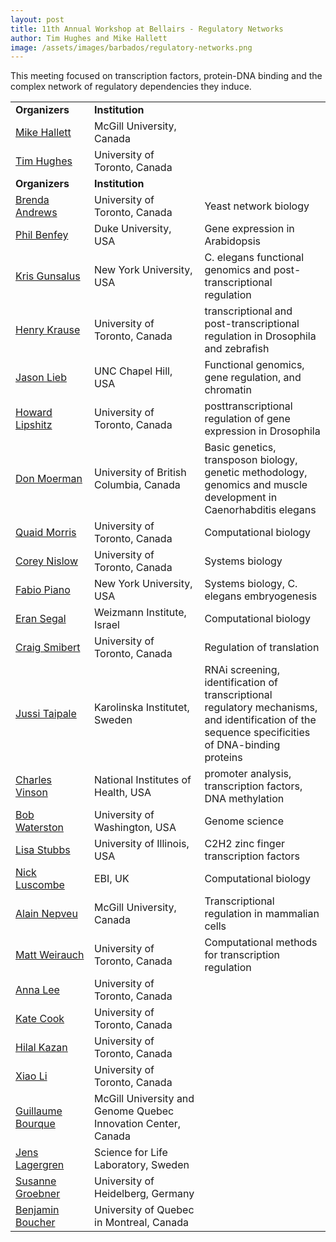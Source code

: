 ```yaml
---
layout: post
title: 11th Annual Workshop at Bellairs - Regulatory Networks
author: Tim Hughes and Mike Hallett
image: /assets/images/barbados/regulatory-networks.png
---
```


This meeting focused on transcription factors, protein-DNA binding and the complex network of regulatory dependencies they induce.


<table class="t1" width="624" cellspacing="0" cellpadding="0">
<tbody>
<tr>
<td class="td1" valign="middle"><span class="p1"><strong>Organizers</strong></span></td>
<td class="td2" valign="middle"><span class="p1"><strong>Institution</strong></span></td>
</tr>
<tr><td width="25%"><a href="mailto:hallett@mcb.mcgill.ca">Mike Hallett</a></td><td width="35%">McGill University, Canada</td><td width="40%"></td></tr> 
<tr><td width="25%"><a href="mailto:t.hughes@utoronto.ca">Tim Hughes</a></td><td width="35%">University of Toronto, Canada</td><td width="40%"></td></tr> 
<tr>
<td class="td1" valign="middle"><span class="p1"><strong>Organizers</strong></span></td>
<td class="td2" valign="middle"><span class="p1"><strong>Institution</strong></span></td>
</tr> 
<tr><td width="25%"><a href="mailto:brenda.andrews@utoronto.ca">Brenda Andrews</a></td><td width="35%">University of Toronto, Canada</td><td width="40%">Yeast network biology</td></tr> 
<tr><td width="25%"><a href="mailto:philip.benfey@duke.edu">Phil Benfey</a></td><td width="35%">Duke University, USA</td><td width="40%">Gene expression in Arabidopsis</td></tr> 
 
<tr><td width="25%"><a href="mailto:kcg1@nyu.edu">Kris Gunsalus</a></td><td width="35%">New York University, USA</td><td width="40%">C. elegans functional genomics and post-transcriptional regulation</td></tr> 
<tr><td width="25%"><a href="mailto:h.krause@utoronto.ca">Henry Krause</a></td><td width="35%">University of Toronto, Canada</td><td width="40%">transcriptional and post-transcriptional regulation in Drosophila and zebrafish</td></tr> 
 
<tr><td width="25%"><a href="mailto:JLieb@bio.unc.edu">Jason Lieb</a></td><td width="35%">UNC Chapel Hill, USA</td><td width="40%">Functional genomics, gene regulation, and chromatin</td></tr> 
<tr><td width="25%"><a href="mailto:Howard.Lipshitz@utoronto.ca">Howard Lipshitz</a></td><td width="35%">University of Toronto, Canada</td><td width="40%">posttranscriptional regulation of gene expression in Drosophila</td></tr> 
 
<tr><td width="25%"><a href="mailto:moerman@zoology.ubc.ca">Don Moerman</a></td><td width="35%">University of British Columbia, Canada</td><td width="40%">Basic genetics, transposon biology, genetic methodology, genomics and muscle development in Caenorhabditis elegans</td></tr> 
<tr><td width="25%"><a href="mailto:quaid.morris@gmail.com">Quaid Morris</a></td><td width="35%">University of Toronto, Canada</td><td width="40%">Computational biology</td></tr> 
 
<tr><td width="25%"><a href="mailto:toplanding@gmail.com">Corey Nislow</a></td><td width="35%">University of Toronto, Canada</td><td width="40%">Systems biology</td></tr> 
<tr><td width="25%"><a href="mailto:fp1@nyu.edu">Fabio Piano</a></td><td width="35%">New York University, USA</td><td width="40%">Systems biology, C. elegans embryogenesis</td></tr> 
 
<tr><td width="25%"><a href="mailto:eran.segal@weizmann.ac.il">Eran Segal</a></td><td width="35%">Weizmann Institute, Israel</td><td width="40%">Computational biology</td></tr> 
<tr><td width="25%"><a href="mailto:c.smibert@utoronto.ca">Craig Smibert</a></td><td width="35%">University of Toronto, Canada</td><td width="40%">Regulation of translation</td></tr> 
 
<tr><td width="25%"><a href="mailto:jussi.taipale@ki.se">Jussi Taipale</a></td><td width="35%">Karolinska Institutet, Sweden</td><td width="40%">RNAi screening, identification of transcriptional regulatory mechanisms, and identification of the sequence specificities of DNA-binding proteins</td></tr> 
<tr><td width="25%"><a href="mailto:vinsonc@dc37a.nci.nih.gov">Charles Vinson</a></td><td width="35%">National Institutes of Health, USA</td><td width="40%">promoter analysis, transcription factors, DNA methylation</td></tr> 
 
<tr><td width="25%"><a href="mailto:watersto@u.washington.edu">Bob Waterston</a></td><td width="35%">University of Washington, USA</td><td width="40%">Genome science</td></tr> 
<tr><td width="25%"><a href="mailto:ljstubbs@illinois.edu">Lisa Stubbs</a></td><td width="35%">University of Illinois, USA</td><td width="40%">C2H2 zinc finger transcription factors</td></tr> 
 
<tr><td width="25%"><a href="mailto:luscombe@ebi.ac.uk">Nick Luscombe</a></td><td width="35%">EBI, UK</td><td width="40%">Computational biology</td></tr> 
<tr><td width="25%"><a href="mailto:">Alain Nepveu</a></td><td width="35%">McGill University, Canada</td><td width="40%">Transcriptional regulation in mammalian cells</td></tr> 
 
<tr><td width="25%"><a href="mailto:matt.weirauch@utoronto.ca">Matt Weirauch</a></td><td width="35%">University of Toronto, Canada</td><td width="40%">Computational methods for transcription regulation</td></tr> 

<tr><td width="25%"><a href="mailto:">Anna Lee</a></td><td width="35%">University of Toronto, Canada</td><td width="40%"></td></tr> 
<tr><td width="25%"><a href="mailto:kate.cook@gmail.com">Kate Cook</a></td><td width="35%">University of Toronto, Canada</td><td width="40%"></td></tr> 
 
<tr><td width="25%"><a href="mailto:">Hilal Kazan</a></td><td width="35%">University of Toronto, Canada</td><td width="40%"></td></tr> 
<tr><td width="25%"><a href="mailto:">Xiao Li</a></td><td width="35%">University of Toronto, Canada</td><td width="40%"></td></tr> 

<tr><td width="25%"><a href="mailto:">Guillaume Bourque</a></td><td width="35%">McGill University and Genome Quebec Innovation Center, Canada</td><td width="40%"></td></tr> 
<tr><td width="25%"><a href="mailto:">Jens Lagergren</a></td><td width="35%">Science for Life Laboratory, Sweden</td><td width="40%"></td></tr>

<tr><td width="25%"><a href="mailto:susanne.groebner@yahoo.ca">Susanne Groebner</a></td><td width="35%">University of Heidelberg, Germany</td><td width="40%"></td></tr>
  

<tr><td width="25%"><a href="mailto:boucher.benjamin@courrier.uqam.ca">Benjamin Boucher</a></td><td width="35%">University of Quebec in Montreal, Canada</td><td width="40%"></td></tr> 
</tbody></table>

